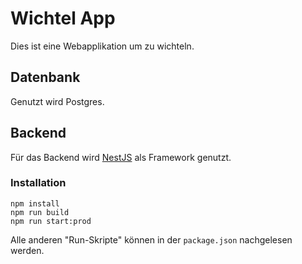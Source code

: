 # Wichtel App

Dies ist eine Webapplikation um zu wichteln.

## Datenbank

Genutzt wird Postgres. 

## Backend

Für das Backend wird [NestJS](https://nestjs.com/) als Framework genutzt. 
### Installation

    npm install
    npm run build
    npm run start:prod
    
Alle anderen "Run-Skripte" können in der ```package.json``` nachgelesen werden.
